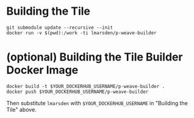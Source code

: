 # Building the Tile

```
git submodule update --recursive --init
docker run -v $(pwd):/work -ti lmarsden/p-weave-builder
```

# (optional) Building the Tile Builder Docker Image

```
docker build -t $YOUR_DOCKERHUB_USERNAME/p-weave-builder .
docker push $YOUR_DOCKERHUB_USERNAME/p-weave-builder
```

Then substitute `lmarsden` with `$YOUR_DOCKERHUB_USERNAME` in "Building the Tile" above.
